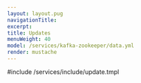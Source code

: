 ```yaml
---
layout: layout.pug
navigationTitle:
excerpt:
title: Updates
menuWeight: 40
model: /services/kafka-zookeeper/data.yml
render: mustache
---
```


#include /services/include/update.tmpl
